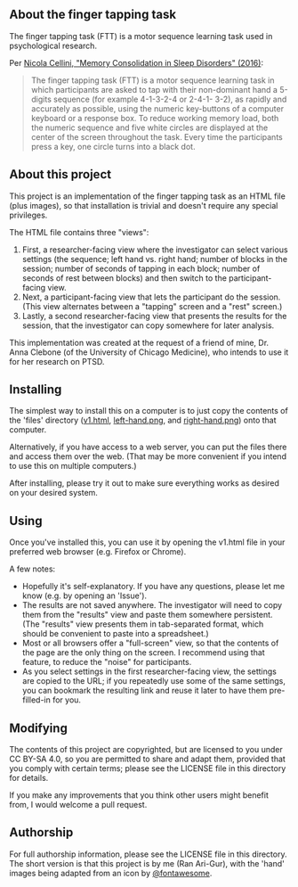 ## About the finger tapping task

The finger tapping task (FTT) is a motor sequence learning task used in
psychological research.

Per [Nicola Cellini, "Memory Consolidation in Sleep Disorders" (2016)](https://www.researchgate.net/publication/308611509_Memory_Consolidation_in_Sleep_Disorders):

> The finger tapping task (FTT) is a motor sequence learning task in which participants 
> are asked to tap with their non-dominant hand a 5-digits sequence (for example 4-1-3-2-4 or 2-4-1-
> 3-2), as rapidly and accurately as possible, using the numeric key-buttons of a computer keyboard or 
> a response box. To reduce working memory load, both the numeric sequence and five white circles 
> are displayed at the center of the screen throughout the task. Every time the participants press a key, 
> one  circle  turns  into  a  black  dot.

## About this project

This project is an implementation of the finger tapping task as an HTML file
(plus images), so that installation is trivial and doesn't require any special
privileges.

The HTML file contains three "views":

1. First, a researcher-facing view where the investigator can select various
   settings (the sequence; left hand vs. right hand; number of blocks in the
   session; number of seconds of tapping in each block; number of seconds of rest
   between blocks) and then switch to the participant-facing view.
2. Next, a participant-facing view that lets the participant do the session.
   (This view alternates between a "tapping" screen and a "rest" screen.)
3. Lastly, a second researcher-facing view that presents the results for the
   session, that the investigator can copy somewhere for later analysis.

This implementation was created at the request of a friend of mine,
Dr. Anna Clebone (of the University of Chicago Medicine), who intends to use it
for her research on PTSD.

## Installing

The simplest way to install this on a computer is to just copy the contents of
the 'files' directory
([v1.html](https://raw.githubusercontent.com/ran-arigur/finger-tapping-task/main/files/v1.html),
[left-hand.png](https://raw.githubusercontent.com/ran-arigur/finger-tapping-task/main/files/left-hand.png),
and
[right-hand.png](https://raw.githubusercontent.com/ran-arigur/finger-tapping-task/main/files/right-hand.png))
onto that computer.

Alternatively, if you have access to a web server, you can put the files there
and access them over the web. (That may be more convenient if you intend to use
this on multiple computers.)

After installing, please try it out to make sure everything works as desired on
your desired system.

## Using

Once you've installed this, you can use it by opening the v1.html file in your
preferred web browser (e.g. Firefox or Chrome).

A few notes:

- Hopefully it's self-explanatory. If you have any questions, please let me know
  (e.g. by opening an 'Issue').
- The results are not saved anywhere. The investigator will need to copy them
  from the "results" view and paste them somewhere persistent. (The "results"
  view presents them in tab-separated format, which should be convenient to
  paste into a spreadsheet.)
- Most or all browsers offer a "full-screen" view, so that the contents of the
  page are the only thing on the screen. I recommend using that feature, to
  reduce the "noise" for participants.
- As you select settings in the first researcher-facing view, the settings are
  copied to the URL; if you repeatedly use some of the same settings, you can
  bookmark the resulting link and reuse it later to have them pre-filled-in for
  you.

## Modifying

The contents of this project are copyrighted, but are licensed to you under
CC BY-SA 4.0, so you are permitted to share and adapt them, provided that you
comply with certain terms; please see the LICENSE file in this directory for
details.

If you make any improvements that you think other users might benefit from, I
would welcome a pull request.

## Authorship

For full authorship information, please see the LICENSE file in this directory.
The short version is that this project is by me (Ran Ari-Gur), with the 'hand'
images being adapted from an icon by [@fontawesome](https://fontawesome.com).
